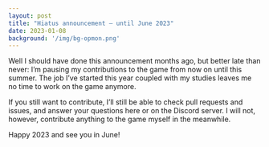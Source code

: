 ```yaml
---
layout: post
title: "Hiatus announcement – until June 2023"
date: 2023-01-08
background: '/img/bg-opmon.png'
---
```


Well I should have done this announcement months ago, but better late than never: I’m pausing my contributions to the game from now on until this summer. The job I’ve started this year coupled with my studies leaves me no time to work on the game anymore.

If you still want to contribute, I’ll still be able to check pull requests and issues, and answer your questions here or on the Discord server. I will not, however, contribute anything to the game myself in the meanwhile.

Happy 2023 and see you in June!
